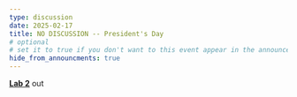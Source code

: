 ```yaml
---
type: discussion
date: 2025-02-17
title: NO DISCUSSION -- President's Day
# optional
# set it to true if you don't want to this event appear in the announcements section
hide_from_announcments: true
---
```


[**Lab 2**](https://canvas.ucsd.edu/files/14414279/download?download_frd=1) out

